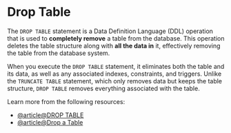 # Drop Table

The `DROP TABLE` statement is a Data Definition Language (DDL) operation that is used to **completely remove** a table from the database. This operation deletes the table structure along with **all the data in** it, effectively removing the table from the database system.

When you execute the `DROP TABLE` statement, it eliminates both the table and its data, as well as any associated indexes, constraints, and triggers. Unlike the `TRUNCATE TABLE` statement, which only removes data but keeps the table structure, `DROP TABLE` removes everything associated with the table.

Learn more from the following resources:

- [@article@DROP TABLE](https://www.w3schools.com/sql/sql_drop_table.asp)
- [@article@Drop a Table](https://www.coginiti.co/tutorials/beginner/drop-a-table/)
